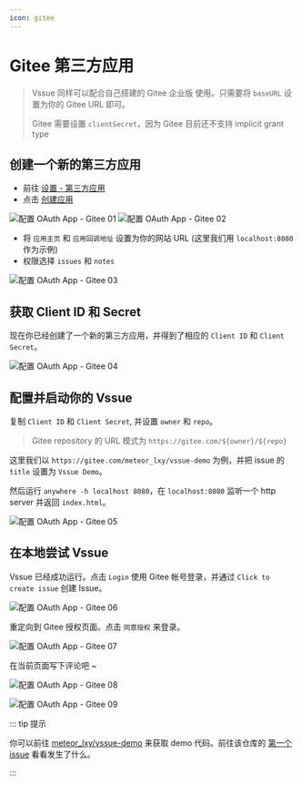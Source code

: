 ```yaml
---
icon: gitee
---
```


# Gitee 第三方应用

> Vssue 同样可以配合自己搭建的 Gitee 企业版 使用。只需要将 `baseURL` 设置为你的 Gitee URL 即可。
>
> Gitee 需要设置 `clientSecret`，因为 Gitee 目前还不支持 implicit grant type

## 创建一个新的第三方应用

- 前往 [设置 - 第三方应用](https://gitee.com/oauth/applications)
- 点击 [创建应用](https://gitee.com/oauth/applications/new)

![配置 OAuth App - Gitee 01](./assets/oauth-app-gitee-01.png)
![配置 OAuth App - Gitee 02](./assets/oauth-app-gitee-02.png)

- 将 `应用主页` 和 `应用回调地址` 设置为你的网站 URL (这里我们用 `localhost:8080` 作为示例)
- 权限选择 `issues` 和 `notes`

![配置 OAuth App - Gitee 03](./assets/oauth-app-gitee-03.png)

## 获取 Client ID 和 Secret

现在你已经创建了一个新的第三方应用，并得到了相应的 `Client ID` 和 `Client Secret`。

![配置 OAuth App - Gitee 04](./assets/oauth-app-gitee-04.png)

## 配置并启动你的 Vssue

复制 `Client ID` 和 `Client Secret`, 并设置 `owner` 和 `repo`。

> Gitee repository 的 URL 模式为 `https://gitee.com/${owner}/${repo}`

这里我们以 `https://gitee.com/meteor_lxy/vssue-demo` 为例，并把 issue 的 `title` 设置为 `Vssue Demo`。

然后运行 `anywhere -h localhost 8080`，在 `localhost:8080` 监听一个 http server 并返回 `index.html`。

![配置 OAuth App - Gitee 05](./assets/oauth-app-gitee-05.png)

## 在本地尝试 Vssue

Vssue 已经成功运行。点击 `Login` 使用 Gitee 帐号登录，并通过 `Click to create issue` 创建 Issue。

![配置 OAuth App - Gitee 06](./assets/oauth-app-gitee-06.png)

重定向到 Gitee 授权页面。点击 `同意授权` 来登录。

![配置 OAuth App - Gitee 07](./assets/oauth-app-gitee-07.png)

在当前页面写下评论吧 ~

![配置 OAuth App - Gitee 08](./assets/oauth-app-gitee-08.png)

![配置 OAuth App - Gitee 09](./assets/oauth-app-gitee-09.png)

::: tip 提示

你可以前往 [meteor_lxy/vssue-demo](https://gitee.com/meteor_lxy/vssue-demo) 来获取 demo 代码。前往该仓库的 [第一个 issue](https://gitee.com/meteor_lxy/vssue-demo/issues/IWWTA) 看看发生了什么。

:::
